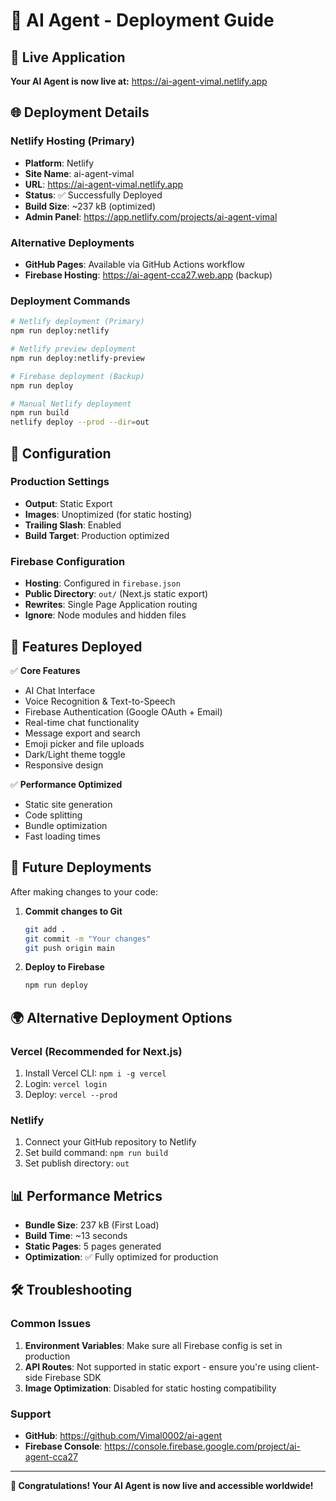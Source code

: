 # 🚀 AI Agent - Deployment Guide

## 📍 Live Application
**Your AI Agent is now live at:** https://ai-agent-vimal.netlify.app

## 🌐 Deployment Details

### Netlify Hosting (Primary)
- **Platform**: Netlify
- **Site Name**: ai-agent-vimal  
- **URL**: https://ai-agent-vimal.netlify.app
- **Status**: ✅ Successfully Deployed
- **Build Size**: ~237 kB (optimized)
- **Admin Panel**: https://app.netlify.com/projects/ai-agent-vimal

### Alternative Deployments
- **GitHub Pages**: Available via GitHub Actions workflow
- **Firebase Hosting**: https://ai-agent-cca27.web.app (backup)

### Deployment Commands

```bash
# Netlify deployment (Primary)
npm run deploy:netlify

# Netlify preview deployment
npm run deploy:netlify-preview

# Firebase deployment (Backup)
npm run deploy

# Manual Netlify deployment
npm run build
netlify deploy --prod --dir=out
```

## 🔧 Configuration

### Production Settings
- **Output**: Static Export
- **Images**: Unoptimized (for static hosting)
- **Trailing Slash**: Enabled
- **Build Target**: Production optimized

### Firebase Configuration
- **Hosting**: Configured in `firebase.json`
- **Public Directory**: `out/` (Next.js static export)
- **Rewrites**: Single Page Application routing
- **Ignore**: Node modules and hidden files

## 🎯 Features Deployed

✅ **Core Features**
- AI Chat Interface
- Voice Recognition & Text-to-Speech
- Firebase Authentication (Google OAuth + Email)
- Real-time chat functionality
- Message export and search
- Emoji picker and file uploads
- Dark/Light theme toggle
- Responsive design

✅ **Performance Optimized**
- Static site generation
- Code splitting
- Bundle optimization
- Fast loading times

## 🔄 Future Deployments

After making changes to your code:

1. **Commit changes to Git**
   ```bash
   git add .
   git commit -m "Your changes"
   git push origin main
   ```

2. **Deploy to Firebase**
   ```bash
   npm run deploy
   ```

## 🌍 Alternative Deployment Options

### Vercel (Recommended for Next.js)
1. Install Vercel CLI: `npm i -g vercel`
2. Login: `vercel login`
3. Deploy: `vercel --prod`

### Netlify
1. Connect your GitHub repository to Netlify
2. Set build command: `npm run build`
3. Set publish directory: `out`

## 📊 Performance Metrics

- **Bundle Size**: 237 kB (First Load)
- **Build Time**: ~13 seconds
- **Static Pages**: 5 pages generated
- **Optimization**: ✅ Fully optimized for production

## 🛠️ Troubleshooting

### Common Issues
1. **Environment Variables**: Make sure all Firebase config is set in production
2. **API Routes**: Not supported in static export - ensure you're using client-side Firebase SDK
3. **Image Optimization**: Disabled for static hosting compatibility

### Support
- **GitHub**: https://github.com/Vimal0002/ai-agent
- **Firebase Console**: https://console.firebase.google.com/project/ai-agent-cca27

---

**🎉 Congratulations! Your AI Agent is now live and accessible worldwide!**